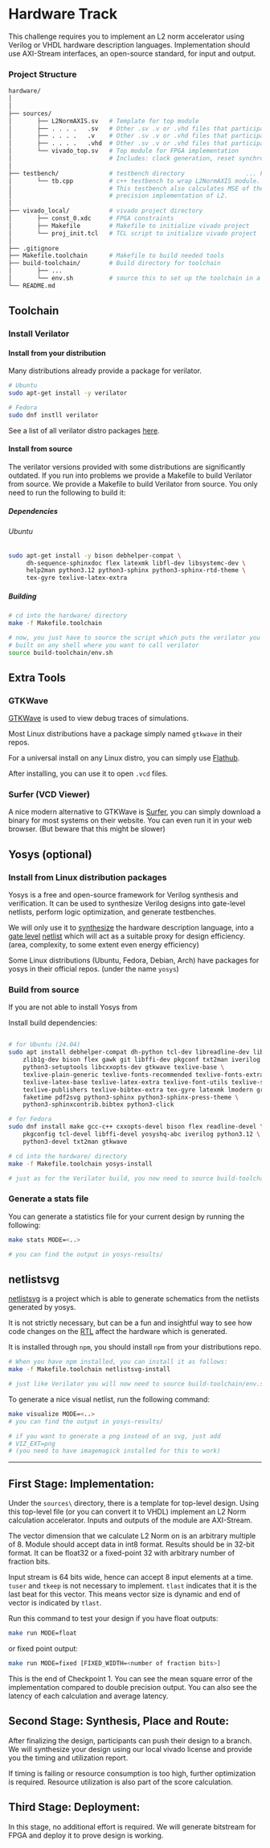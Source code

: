 # Hardware Track
This challenge requires you to implement an L2 norm accelerator using Verilog or VHDL hardware description languages.
Implementation should use AXI-Stream interfaces, an open-source standard, for input and output.

### Project Structure
```bash
hardware/
│
│
├── sources/
│       ├── L2NormAXIS.sv   # Template for top module                 ... Participants need to implement this
│       ├── . . . .   .sv   # Other .sv .v or .vhd files that participants can implement ... Participants need to implement this
│       ├── . . . .   .v    # Other .sv .v or .vhd files that participants can implement ... Participants need to implement this
│       ├── . . . .   .vhd  # Other .sv .v or .vhd files that participants can implement ... Participants need to implement this
│       └── vivado_top.sv   # Top module for FPGA implementation                     ... Fully provided by SEMRON
│                           # Includes: clock generation, reset synchronizer, logic analyzer, L2NormAXIS module.
│
├── testbench/              # testbench directory                 ... Fully provided by SEMRON
│       └── tb.cpp          # c++ testbench to wrap L2NormAXIS module. It is provided to verilator.
│                           # This testbench also calculates MSE of the L2 approximation compared to double
│                           # precision implementation of L2.
│
├── vivado_local/           # vivado project directory                 ... Fully provided by SEMRON
│       ├── const_0.xdc     # FPGA constraints                         ... Fully provided by SEMRON
│       ├── Makefile        # Makefile to initialize vivado project    ... Fully provided by SEMRON
│       └── proj_init.tcl   # TCL script to initialize vivado project  ... Fully provided by SEMRON
│
├── .gitignore
├── Makefile.toolchain      # Makefile to build needed tools
├── build-toolchain/        # Build directory for toolchain
│       ├── ...
│       └── env.sh          # source this to set up the toolchain in a shell (generated by Makefile.toolchain)
└── README.md
```

## Toolchain

### Install Verilator

#### Install from your distribution

Many distributions already provide a package for verilator.

```bash
# Ubuntu
sudo apt-get install -y verilator

# Fedora
sudo dnf instll verilator
```

See a list of all verilator distro packages
[here](https://pkgs.org/search/?q=verilator).

#### Install from source

The verilator versions provided with some distributions are significantly
outdated.
If you run into problems we provide a Makefile to build Verilator from source.
We provide a Makefile to build Verilator from source.
You only need to run the following to build it:

##### Dependencies

###### Ubuntu

```bash
sudo apt-get install -y bison debhelper-compat \
     dh-sequence-sphinxdoc flex latexmk libfl-dev libsystemc-dev \
     help2man python3.12 python3-sphinx python3-sphinx-rtd-theme \
     tex-gyre texlive-latex-extra
```

##### Building

```bash
# cd into the hardware/ directory
make -f Makefile.toolchain

# now, you just have to source the script which puts the verilator you just
# built on any shell where you want to call verilator
source build-toolchain/env.sh
```

## Extra Tools

### GTKWave

[GTKWave](https://gtkwave.sourceforge.net) is used to view debug traces of simulations.

Most Linux distributions have a package simply named `gtkwave` in their repos.

For a universal install on any Linux distro, you can simply use [Flathub](https://flathub.org/apps/io.github.gtkwave.GTKWave).

After installing, you can use it to open `.vcd` files.

### Surfer (VCD Viewer)

A nice modern alternative to GTKWave is [Surfer](https://surfer-project.org),
you can simply download a binary for most systems on their website.
You can even run it in your web browser. (But beware that this might be slower)

## Yosys (optional)

### Install from Linux distribution packages

Yosys is a free and open-source framework for Verilog synthesis and verification.
It can be used to synthesize Verilog designs into gate-level netlists, perform
logic optimization, and generate testbenches.

We will only use it to [synthesize](https://en.wikipedia.org/wiki/Logic_synthesis)
the hardware description language, into a [gate level](https://en.wikipedia.org/wiki/Logic_gate)
[netlist](https://en.wikipedia.org/wiki/Netlist) which will act as a suitable
proxy for design efficiency. (area, complexity, to some extent even energy efficiency)

Some Linux distributions (Ubuntu, Fedora, Debian, Arch) have packages for
yosys in their official repos. (under the name `yosys`)

### Build from source

If you are not able to install Yosys from

Install build dependencies:
```bash

# for Ubuntu (24.04)
sudo apt install debhelper-compat dh-python tcl-dev libreadline-dev libbz2-dev \
    zlib1g-dev bison flex gawk git libffi-dev pkgconf txt2man iverilog python3 \
    python3-setuptools libcxxopts-dev gtkwave texlive-base \
    texlive-plain-generic texlive-fonts-recommended texlive-fonts-extra \
    texlive-latex-base texlive-latex-extra texlive-font-utils texlive-science \
    texlive-publishers texlive-bibtex-extra tex-gyre latexmk lmodern graphviz \
    faketime pdf2svg python3-sphinx python3-sphinx-press-theme \
    python3-sphinxcontrib.bibtex python3-click

# for Fedora
sudo dnf install make gcc-c++ cxxopts-devel bison flex readline-devel \
    pkgconfig tcl-devel libffi-devel yosyshq-abc iverilog python3.12 \
    python3-devel txt2man gtkwave

# cd into the hardware/ directory
make -f Makefile.toolchain yosys-install

# just as for the Verilator build, you now need to source build-toolchain/env.sh
```

### Generate a stats file

You can generate a statistics file for your current design by running the
following:

```bash
make stats MODE=<..>

# you can find the output in yosys-results/
```

## netlistsvg

[netlistsvg](https://github.com/nturley/netlistsvg) is a project which is able
to generate schematics from the netlists generated by yosys.

It is not strictly necessary, but can be a fun and insightful way to see how
code changes on the [RTL](https://en.wikipedia.org/wiki/Register-transfer_level)
affect the hardware which is generated.

It is installed through `npm`, you should install `npm` from your distributions
repo.

```bash
# When you have npm installed, you can install it as follows:
make -f Makefile.toolchain netlistsvg-install

# just like Verilator you will now need to source build-toolchain/env.sh
```

To generate a nice visual netlist, run the following command:

```bash
make visualize MODE=<..>
# you can find the output in yosys-results/

# if you want to generate a png instead of an svg, just add
# VIZ_EXT=png
# (you need to have imagemagick installed for this to work)
```

---

## First Stage: Implementation:

Under the ```sources\``` directory, there is a template for top-level design.
Using this top-level file (or you can convert it to VHDL) implement an L2 Norm
calculation accelerator. Inputs and outputs of the module are AXI-Stream.

The vector dimension that we calculate L2 Norm on is an arbitrary multiple of 8.
Module should accept data in int8 format. Results should be in 32-bit format.
It can be float32 or a fixed-point 32 with arbitrary number of fraction bits.

Input stream is 64 bits wide, hence can accept 8 input elements at a time.
```tuser``` and ```tkeep``` is not necessary to implement.
```tlast``` indicates that it is the last beat for this vector.
This means vector size is dynamic and end of vector is indicated by ```tlast```.

Run this command to test your design if you have float outputs:

```bash
make run MODE=float
```

or fixed point output:

```bash
make run MODE=fixed [FIXED_WIDTH=<number of fraction bits>]
```

This is the end of Checkpoint 1. You can see the mean square error of the implementation compared to double precision output.
You can also see the latency of each calculation and average latency.

## Second Stage: Synthesis, Place and Route:

After finalizing the design, participants can push their design to a branch.
We will synthesize your design using our local vivado license and provide you the timing and utilization report.

If timing is failing or resource consumption is too high, further optimization is required.
Resource utilization is also part of the score calculation.

## Third Stage: Deployment:

In this stage, no additional effort is required. We will generate bitstream for FPGA and deploy it to prove design is working.
